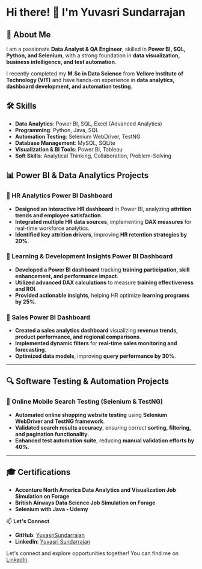 # Hi there! 👋 I'm Yuvasri Sundarrajan  

## 🚀 About Me  
I am a passionate **Data Analyst & QA Engineer**, skilled in **Power BI, SQL, Python, and Selenium**, with a strong foundation in **data visualization, business intelligence, and test automation**.  

I recently completed my **M.Sc in Data Science** from **Vellore Institute of Technology (VIT)** and have hands-on experience in **data analytics, dashboard development, and automation testing**.  

## 🛠 Skills  
- **Data Analytics**: Power BI, SQL, Excel (Advanced Analytics)  
- **Programming**: Python, Java, SQL  
- **Automation Testing**: Selenium WebDriver, TestNG  
- **Database Management**: MySQL, SQLite  
- **Visualization & BI Tools**: Power BI, Tableau  
- **Soft Skills**: Analytical Thinking, Collaboration, Problem-Solving  

## 📊 Power BI & Data Analytics Projects  

### 📌 HR Analytics Power BI Dashboard  
- **Designed an interactive HR dashboard** in Power BI, analyzing **attrition trends and employee satisfaction**.  
- **Integrated multiple HR data sources**, implementing **DAX measures** for real-time workforce analytics.  
- **Identified key attrition drivers**, improving **HR retention strategies by 20%**.  

### 📌 Learning & Development Insights Power BI Dashboard  
- **Developed a Power BI dashboard** tracking **training participation, skill enhancement, and performance impact**.  
- **Utilized advanced DAX calculations** to measure **training effectiveness and ROI**.  
- **Provided actionable insights**, helping HR optimize **learning programs by 25%**.  

### 📌 Sales Power BI Dashboard  
- **Created a sales analytics dashboard** visualizing **revenue trends, product performance, and regional comparisons**.  
- **Implemented dynamic filters** for **real-time sales monitoring and forecasting**.  
- **Optimized data models**, improving **query performance by 30%**.  

---

## 🔍 Software Testing & Automation Projects  

### 📌 Online Mobile Search Testing (Selenium & TestNG)  
- **Automated online shopping website testing** using **Selenium WebDriver and TestNG framework**.  
- **Validated search results accuracy**, ensuring correct **sorting, filtering, and pagination functionality**.  
- **Enhanced test automation suite**, reducing **manual validation efforts by 40%**.  

---

## 🎓 Certifications  
- **Accenture North America Data Analytics and Visualization Job Simulation on Forage**
- **British Airways Data Science Job Simulation on Forage**
- **Selenium with Java - Udemy** 


📫 **Let's Connect**  
- **GitHub**: [YuvasriSundarrajan](https://github.com/YuvasriSundarrajan)  
- **LinkedIn**: [Yuvasri Sundarrajan](www.linkedin.com/in/yuvasri-s-5b1454235)  

Let's connect and explore opportunities together! You can find me on [LinkedIn](linkedin.com/in/yuvasri-s-5b1454235).

<!--- 
- 👋 Hi, I’m @YuvasriSundarrajan
- 👀 I’m interested in ...
- 🌱 I’m currently learning ...
- 💞️ I’m looking to collaborate on ...
- 📫 How to reach me ...
- 😄 Pronouns: ...
- ⚡ Fun fact: ... 
--->
<!---
YuvasriSundarrajan/YuvasriSundarrajan is a ✨ special ✨ repository because its `README.md` (this file) appears on your GitHub profile.
You can click the Preview link to take a look at your changes.
--->
